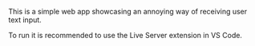 This is a simple web app showcasing an annoying way of receiving user text input. 

To run it is recommended to use the Live Server extension in VS Code.